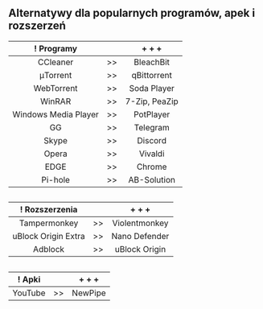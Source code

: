 ## Alternatywy dla popularnych programów, apek i rozszerzeń


! Programy | | + + +
| :---: | :---: | :---:
| CCleaner | >> | BleachBit
| μTorrent | >> | qBittorrent
| WebTorrent | >> | Soda Player
| WinRAR | >> | 7-Zip, PeaZip
| Windows Media Player | >> | PotPlayer
| GG | >> | Telegram
| Skype | >> | Discord
| Opera | >> | Vivaldi
| EDGE | >> | Chrome
| Pi-hole | >> | AB-Solution

##

! Rozszerzenia | | + + +
| :---: | :---: | :---:
| Tampermonkey | >> | Violentmonkey
| uBlock Origin Extra | >> | Nano Defender
| Adblock | >> | uBlock Origin

##

! Apki | | + + +
| :---: | :---: | :---:
| YouTube | >> | NewPipe
